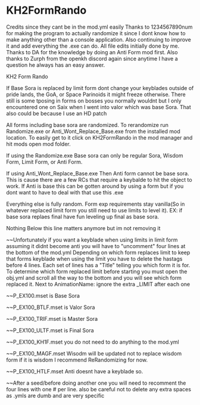 # KH2FormRando

Credits since they cant be in the mod.yml easily 
Thanks to 1234567890num for making the program to actually randomize it since I dont know how to make anything other than a console application. Also continuing to improve it and add everything the .exe can do. All file edits initially done by me. Thanks to DA for the knowledge by doing an Anti Form mod first. Also thanks to Zurph from the openkh discord again since anytime I have a question he always has an easy answer.

KH2 Form Rando

If Base Sora is replaced by limit form dont change your keyblades outside of pride lands, the GoA, or Space Parinoids it might freeze otherwise.
There still is some tposing in forms on bosses you normally wouldnt but I only encountered one on Saix when I went into valor which was base Sora. That also could be because I use an HD patch

All forms including base sora are randomized. To rerandomize run Randomize.exe or Anti_Wont_Replace_Base.exe from the installed mod location.
To easily get to it click on KH2FormRando in the mod manager and hit mods open mod folder.

If using the Randomize.exe
Base sora can only be regular Sora, Wisdom Form, Limit Form, or Anti Form.

If using Anti_Wont_Replace_Base.exe
Then Anti form cannot be base sora. This is cause there are a few RCs that require a keybalde to hit the object to work. If Anti is base this can be gotten around by using a form but if you dont want to have to deal with that use this .exe

Everything else is fully random. Form exp requirements stay vanilla(So in whatever replaced limit form you still need to use limits to level it). EX: if base sora replaes final have fun leveling up final as base sora.

Nothing Below this line matters anymore but im not removing it

~~Unfortunately if you want a keyblade when using limits in limit form assuming it didnt become anti you will have to "uncomment" four lines at the bottom of the mod.yml
Depending on which form replaces limit to keep that forms keyblade when using the limit you have to delete the hastags before 4 lines. Each set of lines has a "Title" telling you which form it is for. To determine which form replaced limit before starting you must open the obj.yml and scroll all the way to the bottom and you will see which form replaced it. Next to AnimationName: ignore the extra _LIMIT after each one

~~P_EX100.mset is Base Sora

~~P_EX100_BTLF.mset is Valor Sora

~~P_EX100_TRIF.mset is Master Sora

~~P_EX100_ULTF.mset is Final Sora

~~P_EX100_KH1F.mset you do not need to do anything to the mod.yml

~~P_EX100_MAGF.mset
Wisodm will be updated not to replace wisdom form if it is wisdom I recommend ReRandomizing for now.

~~P_EX100_HTLF.mset
Anti doesnt have a keyblade so.

~~After a seed/before doing another one you will need to recomment the four lines with one # per line. also be careful not to delete any extra spaces as .ymls are dumb and are very specific
